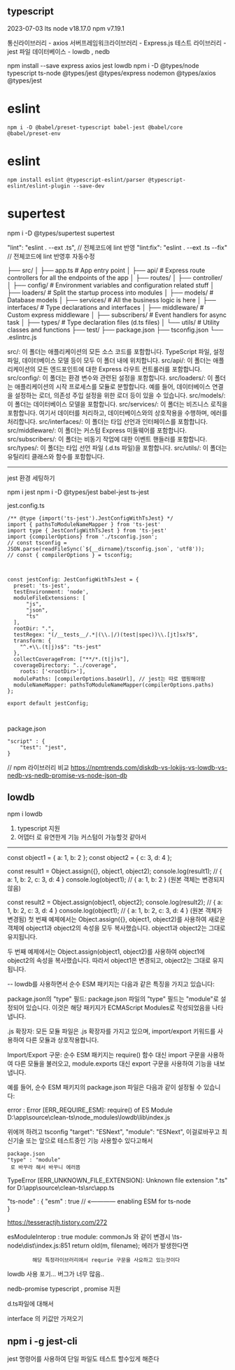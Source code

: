 ## typescript

2023-07-03 lts 
node v18.17.0
npm v7.19.1

통신라이브러리 - axios
서버프레임워크라이브러리 - Express.js
테스트 라이브러리 - jest
파일 데이터베이스  - lowdb , nedb


 npm install --save express axios jest lowdb 
 npm i -D @types/node typescript ts-node @types/jest @types/express nodemon @types/axios @types/jest

 # eslint
	npm i -D @babel/preset-typescript babel-jest @babel/core @babel/preset-env

  # eslint
 	npm install eslint @typescript-eslint/parser @typescript-eslint/eslint-plugin --save-dev

# supertest
npm i -D @types/supertest supertest


"lint": "eslint . --ext .ts", // 전체코드에 lint 반영
"lint:fix": "eslint . --ext .ts --fix"  // 전체코드에 lint 반영후 자동수정


├── src/
│   ├── app.ts           # App entry point
│   ├── api/             # Express route controllers for all the endpoints of the app
│   ├── routes/
│   ├── controller/	 	
│   ├── config/          # Environment variables and configuration related stuff
│   ├── loaders/         # Split the startup process into modules
│   ├── models/          # Database models
│   ├── services/        # All the business logic is here
│   ├── interfaces/      # Type declarations and interfaces
│   ├── middleware/      # Custom express middleware
│   ├── subscribers/     # Event handlers for async task
│   ├── types/           # Type declaration files (d.ts files)
│   └── utils/           # Utility classes and functions
├── test/
├── package.json
├── tsconfig.json
└── .eslintrc.js

src/: 이 폴더는 애플리케이션의 모든 소스 코드를 포함합니다. TypeScript 파일, 설정 파일, 데이터베이스 모델 등이 모두 이 폴더 내에 위치합니다.
src/api/: 이 폴더는 애플리케이션의 모든 엔드포인트에 대한 Express 라우트 컨트롤러를 포함합니다.
src/config/: 이 폴더는 환경 변수와 관련된 설정을 포함합니다.
src/loaders/: 이 폴더는 애플리케이션의 시작 프로세스를 모듈로 분할합니다. 예를 들어, 데이터베이스 연결을 설정하는 로더, 의존성 주입 설정을 위한 로더 등이 있을 수 있습니다.
src/models/: 이 폴더는 데이터베이스 모델을 포함합니다.
src/services/: 이 폴더는 비즈니스 로직을 포함합니다. 여기서 데이터를 처리하고, 데이터베이스와의 상호작용을 수행하며, 에러를 처리합니다.
src/interfaces/: 이 폴더는 타입 선언과 인터페이스를 포함합니다.
src/middleware/: 이 폴더는 커스텀 Express 미들웨어를 포함합니다.
src/subscribers/: 이 폴더는 비동기 작업에 대한 이벤트 핸들러를 포함합니다.
src/types/: 이 폴더는 타입 선언 파일 (.d.ts 파일)을 포함합니다.
src/utils/: 이 폴더는 유틸리티 클래스와 함수를 포함합니다.



---
jest 환경 세팅하기

npm i jest
npm i -D @types/jest babel-jest ts-jest


jest.config.ts
```
/** @type {import('ts-jest').JestConfigWithTsJest} */
import { pathsToModuleNameMapper } from 'ts-jest'
import type { JestConfigWithTsJest } from 'ts-jest'
import {compilerOptions} from './tsconfig.json';
// const tsconfig = JSON.parse(readFileSync(`${__dirname}/tsconfig.json`, 'utf8'));
// const { compilerOptions } = tsconfig;



const jestConfig: JestConfigWithTsJest = {
  preset: 'ts-jest',
  testEnvironment: 'node',
  moduleFileExtensions: [
      "js",
      "json",
      "ts"
  ],
  rootDir: ".",
  testRegex: "(/__tests__/.*|(\\.|/)(test|spec))\\.[jt]sx?$",
  transform: {
    "^.+\\.(t|j)s$": "ts-jest"
  },
  collectCoverageFrom: ["**/*.(t|j)s"],
  coverageDirectory: "../coverage",
    roots: ['<rootDir>'],
  modulePaths: [compilerOptions.baseUrl], // jest는 따로 맵핑해야함
  moduleNameMapper: pathsToModuleNameMapper(compilerOptions.paths)
};

export default jestConfig;



```

package.json
```
"script" : {
	"test": "jest",
}

```

// npm 라이브러리 비교
https://npmtrends.com/diskdb-vs-lokijs-vs-lowdb-vs-nedb-vs-nedb-promise-vs-node-json-db


## lowdb
npm i lowdb
1. typescript 지원
2. 어뎁터 로 유연한게 기능 커스텀이 가능할것 같아서



---
const object1 = { a: 1, b: 2 };
const object2 = { c: 3, d: 4 };

const result1 = Object.assign({}, object1, object2);
console.log(result1); // { a: 1, b: 2, c: 3, d: 4 }
console.log(object1); // { a: 1, b: 2 } (원본 객체는 변경되지 않음)

const result2 = Object.assign(object1, object2);
console.log(result2); // { a: 1, b: 2, c: 3, d: 4 }
console.log(object1); // { a: 1, b: 2, c: 3, d: 4 } (원본 객체가 변경됨)
첫 번째 예제에서는 Object.assign({}, object1, object2)를 사용하여 새로운 객체에 object1과 object2의 속성을 모두 복사했습니다. object1과 object2는 그대로 유지됩니다.

두 번째 예제에서는 Object.assign(object1, object2)를 사용하여 object1에 object2의 속성을 복사했습니다. 따라서 object1은 변경되고, object2는 그대로 유지됩니다.




-- lowdb를 사용하면서
순수 ESM 패키지는 다음과 같은 특징을 가지고 있습니다:

package.json의 "type" 필드: package.json 파일의 "type" 필드는 "module"로 설정되어 있습니다. 이것은 해당 패키지가 ECMAScript Modules로 작성되었음을 나타냅니다.

.js 확장자: 모든 모듈 파일은 .js 확장자를 가지고 있으며, import/export 키워드를 사용하여 다른 모듈과 상호작용합니다.

Import/Export 구문: 순수 ESM 패키지는 require() 함수 대신 import 구문을 사용하여 다른 모듈을 불러오고, module.exports 대신 export 구문을 사용하여 기능을 내보냅니다.

예를 들어, 순수 ESM 패키지의 package.json 파일은 다음과 같이 설정될 수 있습니다:


error : Error [ERR_REQUIRE_ESM]: require() of ES Module D:\app\source\clean-ts\node_modules\lowdb\lib\index.js


위에꺼 하려고  tsconfig
 	  "target": "ESNext",
	  "module": "ESNext",
    이걸로바꾸고 최신기술 또는 앞으로 테스트중인 기능 사용할수 있다고해서

    package.json 
    "type" : "module"
     로 바꾸라 해서 바꾸니 에러뜸

TypeError [ERR_UNKNOWN_FILE_EXTENSION]: Unknown file extension ".ts" for D:\app\source\clean-ts\src\app.ts


"ts-node" : {
  "esm" : true // «———— enabling ESM for ts-node  
}



https://tesseractjh.tistory.com/272

esModuleInterop : true
module: commonJs
와 같이 변경시 
\ts-node\dist\index.js:851
            return old(m, filename);
            에러가 발생한다면 

            해당 특정라이브러리에서 requrie 구문을 사요하고 있는것이다

lowdb 사용 포기... 버그가 너무 많음..

nedb-promise 
typescript , promise 지원

d.ts파일에 대해서

interface 의 키값만 가져오기

## npm i -g jest-cli 
jest 명령어를 사용하여 단일 파일도 테스트 할수있게 해준다